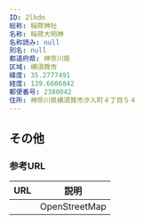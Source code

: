 ```yaml
---
ID: 2lhdn
総称: 稲荷神社
名称: 稲荷大明神
名称読み: null
別名: null
都道府県: 神奈川県
区域: 横須賀市
緯度: 35.2777491
経度: 139.6606842
郵便番号: 2380042
住所: 神奈川県横須賀市汐入町４丁目５４
---
```


## その他

### 参考URL

| URL | 説明          |
| --- | ------------- |
|     | OpenStreetMap |
